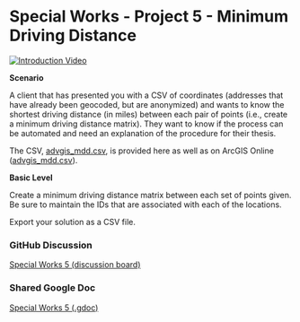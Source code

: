 # Special Works - Project 5 - Minimum Driving Distance

[![Introduction Video](http://img.youtube.com/vi/-3klc9kqb8Q/0.jpg)](https://youtu.be/-3klc9kqb8Q "YouTube Video")

**Scenario**

A client that has presented you with a CSV of coordinates (addresses that have already been geocoded, but are anonymized) and wants to know the shortest driving distance (in miles) between each pair of points (i.e., create a minimum driving distance matrix). 
They want to know if the process can be automated and need an explanation of the procedure for their thesis. 

The CSV, [advgis_mdd.csv](./advgis_mdd.csv), is provided here as well as on ArcGIS Online ([advgis_mdd.csv](https://wm-gis.maps.arcgis.com/home/item.html?id=85ef209e191b41419ca555492c60935a)).

**Basic Level**

Create a minimum driving distance matrix between each set of points given.
Be sure to maintain the IDs that are associated with each of the locations.

Export your solution as a CSV file.

### GitHub Discussion
[Special Works 5 (discussion board)](#)

### Shared Google Doc
[Special Works 5 (.gdoc)](https://docs.google.com/document/d/13WM2O0EUuvhKQrr0pYtatrSYoXHJNr2ITgqN0KYDg6g/edit?usp=sharing)
